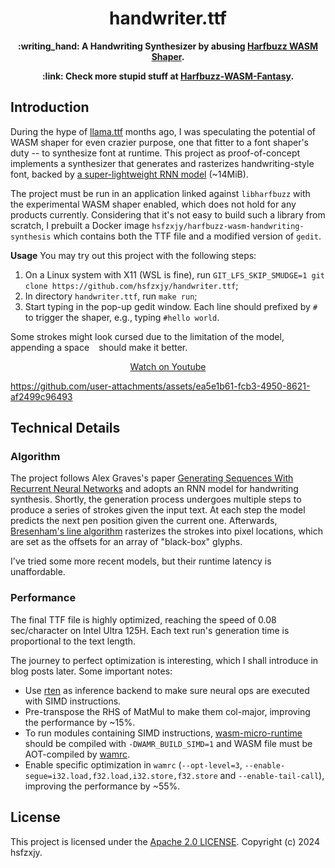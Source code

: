 <h1 align=center>handwriter.ttf</h1>
<p align=center><b> :writing_hand: A Handwriting Synthesizer by abusing <a href="https://github.com/harfbuzz/harfbuzz/blob/main/docs/wasm-shaper.md">Harfbuzz WASM Shaper</a>.</b></p>
<p align=center><b> :link: Check more stupid stuff at <a href="https://github.com/hsfzxjy/Harfbuzz-WASM-Fantasy">Harfbuzz-WASM-Fantasy</a>.</b></p>

## Introduction

During the hype of [llama.ttf](https://github.com/fuglede/llama.ttf) months ago, I was speculating the potential of WASM shaper for even crazier purpose, one that fitter to a font shaper's duty -- to synthesize font at runtime. This project as proof-of-concept implements a synthesizer that generates and rasterizes handwriting-style font, backed by [a super-lightweight RNN model](https://github.com/X-rayLaser/pytorch-handwriting-synthesis-toolkit/blob/main/my-app/synthesis_network_52.onnx) (~14MiB).

The project must be run in an application linked against `libharfbuzz` with the experimental WASM shaper enabled, which does not hold for any products currently. Considering that it's not easy to build such a library from scratch, I prebuilt a Docker image `hsfzxjy/harfbuzz-wasm-handwriting-synthesis` which contains both the TTF file and a modified version of `gedit`. 

**Usage** You may try out this project with the following steps:
1. On a Linux system with X11 (WSL is fine), run `GIT_LFS_SKIP_SMUDGE=1 git clone https://github.com/hsfzxjy/handwriter.ttf`;
2. In directory `handwriter.ttf`, run `make run`;
3. Start typing in the pop-up gedit window. Each line should prefixed by `#` to trigger the shaper, e.g., typing `#hello world`.

Some strokes might look cursed due to the limitation of the model, appending a space ` ` should make it better.

<p align=center><a href="https://youtu.be/IjObhagKnY8">Watch on Youtube</a></p>

https://github.com/user-attachments/assets/ea5e1b61-fcb3-4950-8621-af2499c96493

## Technical Details

### Algorithm

The project follows Alex Graves's paper [Generating Sequences With Recurrent Neural Networks](https://arxiv.org/abs/1308.0850) and adopts an RNN model for handwriting synthesis. Shortly, the generation process undergoes multiple steps to produce a series of strokes given the input text. At each step the model predicts the next pen position given the current one. Afterwards, [Bresenham's line algorithm](https://en.wikipedia.org/wiki/Bresenham%27s_line_algorithm) rasterizes the strokes into pixel locations, which are set as the offsets for an array of "black-box" glyphs.

I've tried some more recent models, but their runtime latency is unaffordable.

### Performance

The final TTF file is highly optimized, reaching the speed of 0.08 sec/character on Intel Ultra 125H. Each text run's generation time is proportional to the text length.

The journey to perfect optimization is interesting, which I shall introduce in blog posts later. Some important notes:

- Use [rten](https://github.com/robertknight/rten) as inference backend to make sure neural ops are executed with SIMD instructions.
- Pre-transpose the RHS of MatMul to make them col-major, improving the performance by ~15%.
- To run modules containing SIMD instructions, [wasm-micro-runtime](https://github.com/bytecodealliance/wasm-micro-runtime) should be compiled with `-DWAMR_BUILD_SIMD=1` and WASM file must be AOT-compiled by [wamrc](https://github.com/bytecodealliance/wasm-micro-runtime/tree/main/wamr-compiler).
- Enable specific optimization in `wamrc` (`--opt-level=3`, `--enable-segue=i32.load,f32.load,i32.store,f32.store` and `--enable-tail-call`), improving the performance by ~55%.

## License

This project is licensed under the [Apache 2.0 LICENSE](./LICENSE). Copyright (c) 2024 hsfzxjy.
